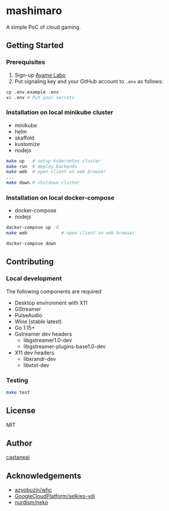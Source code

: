 # mashimaro

A simple PoC of cloud gaming.

## Getting Started

### Prerequisites

1. Sign-up [Ayame Labo](https://ayame-labo.shiguredo.jp/)
2. Put signaling key and your GitHub account to `.env` as follows:

```sh
cp .env.example .env
vi .env # Put your secrets
```

### Installation on local minikube cluster

- minikube
- helm
- skaffold
- kustomize
- nodejs

```sh
make up   # setup kubernetes cluster
make run  # deploy backends
make web  # open client on web browser
...
make down # shutdown cluster
```

### Installation on local docker-compose

- docker-compose
- nodejs
  
  
```sh
docker-compose up -d
make web             # open client on web browser

docker-compose down
```

## Contributing

### Local development

The following components are required

- Desktop environment with X11
- GStreamer
- PulseAudio
- Wine (stable latest)
- Go 1.15+
- Gstreamer dev headers
  - libgstreamer1.0-dev
  - libgstreamer-plugins-base1.0-dev
- X11 dev headers
  - libxrandr-dev
  - libxtst-dev

### Testing 

```sh
make test
```

## License

MIT

## Author

[castaneai](https://github.com/castaneai)

## Acknowledgements

- [azyobuzin/whc](https://github.com/azyobuzin/whc)
- [GoogleCloudPlatform/selkies-vdi](https://github.com/GoogleCloudPlatform/selkies-vdi/)
- [nurdism/neko](https://github.com/nurdism/neko)
